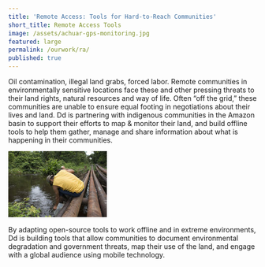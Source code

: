 ```yaml
---
title: 'Remote Access: Tools for Hard-to-Reach Communities'
short_title: Remote Access Tools
image: /assets/achuar-gps-monitoring.jpg
featured: large
permalink: /ourwork/ra/
published: true
---
```

Oil contamination, illegal land grabs, forced labor. Remote communities in environmentally sensitive locations face these and other pressing threats to their land rights, natural resources and way of life. Often “off the grid,” these communities are unable to ensure equal footing in negotiations about their lives and land. Dd is partnering with indigenous communities in the Amazon basin to support their efforts to map & monitor their land, and build offline tools to help them gather, manage and share information about what is happening in their communities.

![collecting a water sample](/assets/pastaza-water-sample.jpg)

By adapting open-source tools to work offline and in extreme environments, Dd is building tools that allow communities to document environmental degradation and government threats, map their use of the land, and engage with a global audience using mobile technology.

